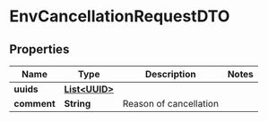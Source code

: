 # EnvCancellationRequestDTO

## Properties
Name | Type | Description | Notes
------------ | ------------- | ------------- | -------------
**uuids** | [**List&lt;UUID&gt;**](UUID.md) |  | 
**comment** | **String** | Reason of cancellation | 
